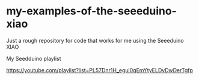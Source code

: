 # my-examples-of-the-seeeduino-xiao
Just a rough repository for code that works for me using the Seeeduino XIAO



My Seedduino playlist

https://youtube.com/playlist?list=PL57Dnr1H_egul0qEmYtyELDvDwDerTgfp

